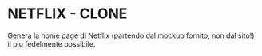 # NETFLIX - CLONE

Genera la home page di Netflix (partendo dal mockup fornito, non dal sito!) il piu fedelmente possibile.
